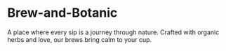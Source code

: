 # Brew-and-Botanic
A place where every sip is a journey through nature. Crafted with organic herbs and love, our brews bring calm to your cup.
